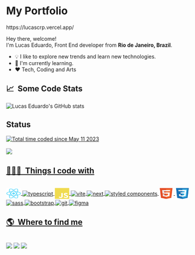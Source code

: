 <h1>My Portfolio</h1>
https://lucascrp.vercel.app/

<p aligh="left">
<!--   <img align="right" src="https://cdn.jsdelivr.net/gh/Th3Wall/assets-cdn/PersonalGithubReadme/Memoji.png" width="200"/> -->
  <p>Hey there, welcome!</br>
  I'm Lucas Eduardo, Front End developer from <b>Rio de Janeiro, Brazil</b>.</p>

- 💡  I like to explore new trends and learn new technologies.
- 🌱 I'm currently learning.
- ❤ Tech, Coding and Arts

## 📈 &nbsp;Some Code Stats ##

![Lucas Eduardo's GitHub stats](https://github-readme-stats.vercel.app/api?username=lucaseduardocrp&show_icons=true&theme=midnight-purple)

## Status

<div  style="display: flex;">
    <a href="https://wakatime.com/badge/user/75013fef-2d2f-4173-93c6-84c9bdbe8c2c.svg" target="_blank"><img src="https://wakatime.com/badge/user/75013fef-2d2f-4173-93c6-84c9bdbe8c2c.svg" alt="Total time coded since May 11 2023" /></a>
</div>
    <br/>
<div style="display: flex;justify-content: space-between;">
    <a href="https://github.com/lucaseduardocrp">
    <img src="https://github-readme-stats.vercel.app/api/wakatime/?username=lucaseduardocrp&layout=compact&theme=prussian&custom_title=Most%20Used%20Languages"/>
</div>

## 👨🏻‍💻 &nbsp;Things I code with ##

<div style="display: inline_block"><br>
  <img align="center" height="30" width="40" alt="react" src="https://raw.githubusercontent.com/devicons/devicon/master/icons/react/react-original.svg">
  <img align="center" height="30" width="40" alt="typescript" src="https://cdn.jsdelivr.net/gh/devicons/devicon/icons/typescript/typescript-original.svg">
  <img align="center" height="30" width="40" alt="javascript" src="https://raw.githubusercontent.com/devicons/devicon/master/icons/javascript/javascript-plain.svg">   
  <img align="center" height="30" width="40" alt="vite" src="https://www.svgrepo.com/show/354521/vitejs.svg">
  <img align="center" height="30" width="40" alt="next" src="https://lh3.googleusercontent.com/fife/APg5EOaKSkhi6t16N3uFckNjhWcgVsCL44lkMsp7SS7zdCwYEXYOqH-73P8N---3VsWs4B1khanyncRaBQ94DnHN7dbEwyr6rYDTumIbhGB5TGqJf7aiMzlmxM5f2dcjAYeqPsZWctcUth1WBVI7PjAyr6qr0rPF6pwQmyuKYW4iWvGibhavR5qEUeTDJzRk0ikShKZPh5-wPA2b3CGtEiU2VDOj1l4-b-cAKTRhZtJuWKK0Tb8qSzjQ4WY3y3U2Svmy0UfdV9Sua5rHGpoSnOTKfL3ItZzY3QvZ2IP3o8TY2In0VCF0Y1-MSCR6EGE-sXk9LlCc1E9Ph0nqDFysdoZHifF_m9SdMsK5K1P18EhIQWozZhs2ccrA3Hca25XlzmvDj14wjbZ5W6UT6lr-UaNUY_4-zCLe7OyksDIApluV9JsD-tUXgPOQwol2W9xM74xuwNq7_Rx_y-MCR8OMcj7BIiLg7s_-4WAT9Pmci01rZckQMrofAos343MfkRNFv4FJ_pR790VWR3g8Sey_C7sYKOyFxABWw1dzEcdTavQnAx2Pad3FD_gpgMRRqXjQXDbZtoXDAH7u8ea26s3NhmOBar2LSCh9JsPFvdbH7Uyup7h31L1P8vk4zM-eT8lAai1fX0vUqettwyRcDkrvuS0Qx3S3wU470jBNV9_--BKLIUVk90Uj3yI7BOsCMLUPC6N0TCFfrfZkNNhK5kCMAeAlo21E7Klnuhc7R8sx0a1pQZLA8DCIbZ6FM2_fCO4PXnMzZm5OHBirrbJysDlL6ZcLMNNDczFe-wWrTIBuj4NmF2W3YloByKyQzcmEjFk3gbKPyqrI4JcZcUwWzdUpoNZcPqZzozhV46tt-GPW1FSJYdI4d4SsUimCxXZavWJQH2Mj_XWNWr962HOW1Jk9hCnrubPXYuy4syyfXLN8bTduAv9w1DhBztF6UCxORepsaBr1PHmdrp3R8d4epjimszZacTjPKdITqCQrKr7wo4j5KECZk9ux0wdNzeGWZe28fallxb33MX3fydLLUsFk73FdN9GkmybDEB7gsbvEMkOQB1bmK4llBFHj_d4z6whSXH8EMYJ7pgR3blopqwl8e2N7wegcJ_LX0yeWXXK-42Q5ZIaLWhB4hw7BulmeZKL22D4A9SUxqMdpnhpH7n8vgnCssXYW4qOpmmCSuTevn1q3NjQoeGEK5Pj3RTgAnxByarn5E87L4b8YU5IkgOJmLVfoLS_s1l4xRtEt9i7r63DWH49OOhfS8L3fzlk698sNdRSlT3J5YYlqGWOc5hK2a2oetA8HUyWGgD0R1XOvuuNtqJjihOeX4jdYcRbyMHi0wsarIi9Ek4JDDm9rjFQi_fy8AzSUMhjL5yJ-1XblnqlD53nBS_Y8GMMSeIEClXDKPHTikGH7fF5nD5Zk3QA2Tzc0iS8KUJmtStr-p3-XPh_pmtO--T_HjKKRJBYeXHQNX5BG36NT11SLPpek86JqqdNYveUcvhWoauKAOqqupbU3cKu9ieSaufyv0hZIhTAcZYbKxnq_Gud0J4QlCNBxO9xslMC2hgT5raIYCPoILv1w2bqWEUl1mr-kCyKEviqsCS3-6M9XZ1CUSK4FrTdj02dtNSJRZfj5IcvkdgrzJiK0B9p2ZZmxIg=w1920-h937">
  <img align="center" height="30" width="40" alt="styled components" src="https://blog.nextinnovation.kr/assets/Styled_Components/logo.png">
  <img align="center" height="30" width="40" alt="html5" src="https://raw.githubusercontent.com/devicons/devicon/master/icons/html5/html5-original.svg">
  <img align="center" height="30" width="40" alt="css3" src="https://raw.githubusercontent.com/devicons/devicon/master/icons/css3/css3-original.svg">
  <img align="center" height="30" width="40" alt="sass" src="https://cdn.jsdelivr.net/gh/devicons/devicon/icons/sass/sass-original.svg">
  <img align="center" height="30" width="40" alt="bootstrap" src="https://cdn.jsdelivr.net/gh/devicons/devicon/icons/bootstrap/bootstrap-plain.svg">
  <img align="center" height="30" width="40" alt="git" src="https://cdn.jsdelivr.net/gh/devicons/devicon/icons/git/git-original.svg">
  <img align="center" height="30" width="40" alt="figma" src="https://www.svgrepo.com/show/452202/figma.svg">
</div>

## 🌎 &nbsp;Where to find me ##
<div style="display: inline_block"><br> 
  <a href="https://www.linkedin.com/in/lucaseccarvalho/" target="_blank"><img src="https://img.shields.io/badge/-LinkedIn-3C0080?style=for-the-badge&logo=linkedin&logoColor=white" target="_blank"></a> 
  <a href="https://www.instagram.com/lucaseduardo_crp/" target="_blank"><img src="https://img.shields.io/badge/-Instagram-3C0080?style=for-the-badge&logo=instagram&logoColor=white" target="_blank"></a>
  <a href="https://api.whatsapp.com/send/?phone=5521985970787&text&type=phone_number&app_absent=0" target="_blank"><img src="https://img.shields.io/badge/WhatsApp-3C0080?style=for-the-badge&logo=whatsapp&logoColor=white"></a>
</div>



